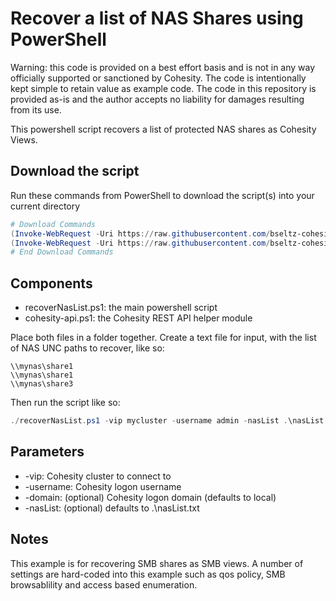 # Recover a list of NAS Shares using PowerShell

Warning: this code is provided on a best effort basis and is not in any way officially supported or sanctioned by Cohesity. The code is intentionally kept simple to retain value as example code. The code in this repository is provided as-is and the author accepts no liability for damages resulting from its use.

This powershell script recovers a list of protected NAS shares as Cohesity Views.

## Download the script

Run these commands from PowerShell to download the script(s) into your current directory

```powershell
# Download Commands
(Invoke-WebRequest -Uri https://raw.githubusercontent.com/bseltz-cohesity/scripts/master/powershell/recoverNasList/recoverNasList.ps1).content | Out-File recoverNasList.ps1; (Get-Content recoverNasList.ps1) | Set-Content recoverNasList.ps1
(Invoke-WebRequest -Uri https://raw.githubusercontent.com/bseltz-cohesity/scripts/master/powershell/cohesity-api/cohesity-api.ps1).content | Out-File cohesity-api.ps1; (Get-Content cohesity-api.ps1) | Set-Content cohesity-api.ps1
# End Download Commands
```

## Components

* recoverNasList.ps1: the main powershell script
* cohesity-api.ps1: the Cohesity REST API helper module

Place both files in a folder together. Create a text file for input, with the list of NAS UNC paths to recover, like so:

```text
\\mynas\share1
\\mynas\share1
\\mynas\share3
```

Then run the script like so:

```powershell
./recoverNasList.ps1 -vip mycluster -username admin -nasList .\nasList.txt
```

## Parameters

* -vip: Cohesity cluster to connect to
* -username: Cohesity logon username
* -domain: (optional) Cohesity logon domain (defaults to local)
* -nasList: (optional) defaults to .\nasList.txt

## Notes

This example is for recovering SMB shares as SMB views. A number of settings are hard-coded into this example such as qos policy, SMB browsablility and access based enumeration.
